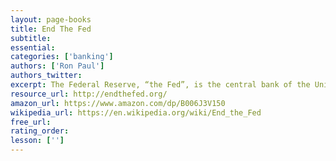 ```yaml
---
layout: page-books
title: End The Fed
subtitle: 
essential: 
categories: ['banking']
authors: ['Ron Paul']
authors_twitter: 
excerpt: The Federal Reserve, “the Fed”, is the central bank of the United States of America that was created in 1913 by Congress. It is a banking cartel that has a government-granted monopoly on the creation of money and credit.
resource_url: http://endthefed.org/
amazon_url: https://www.amazon.com/dp/B006J3V150
wikipedia_url: https://en.wikipedia.org/wiki/End_the_Fed
free_url: 
rating_order: 
lesson: ['']
---
```

